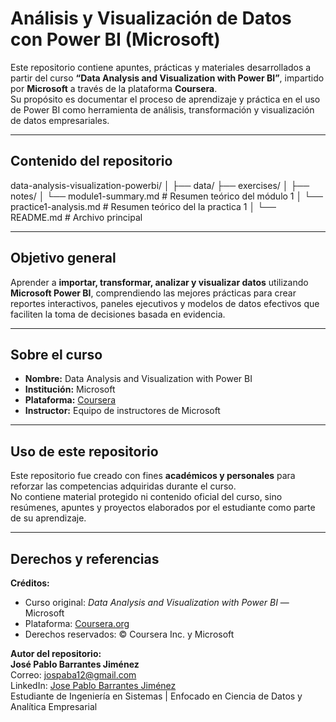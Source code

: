 # Análisis y Visualización de Datos con Power BI (Microsoft)

Este repositorio contiene apuntes, prácticas y materiales desarrollados a partir del curso **“Data Analysis and Visualization with Power BI”**, impartido por **Microsoft** a través de la plataforma **Coursera**.  
Su propósito es documentar el proceso de aprendizaje y práctica en el uso de Power BI como herramienta de análisis, transformación y visualización de datos empresariales.

---

## Contenido del repositorio

data-analysis-visualization-powerbi/
│
├── data/
├── exercises/
│
├── notes/
│ └── module1-summary.md # Resumen teórico del módulo 1
│ └── practice1-analysis.md # Resumen teórico del la practica 1
│
└── README.md # Archivo principal

---

## Objetivo general

Aprender a **importar, transformar, analizar y visualizar datos** utilizando **Microsoft Power BI**, comprendiendo las mejores prácticas para crear reportes interactivos, paneles ejecutivos y modelos de datos efectivos que faciliten la toma de decisiones basada en evidencia.

---

## Sobre el curso

- **Nombre:** Data Analysis and Visualization with Power BI  
- **Institución:** Microsoft  
- **Plataforma:** [Coursera](https://www.coursera.org/learn/data-analysis-and-visualization-with-power-bi)  
- **Instructor:** Equipo de instructores de Microsoft  

---

## Uso de este repositorio

Este repositorio fue creado con fines **académicos y personales** para reforzar las competencias adquiridas durante el curso.  
No contiene material protegido ni contenido oficial del curso, sino resúmenes, apuntes y proyectos elaborados por el estudiante como parte de su aprendizaje.

---

## Derechos y referencias

**Créditos:**  
- Curso original: *Data Analysis and Visualization with Power BI* — Microsoft  
- Plataforma: [Coursera.org](https://www.coursera.org/learn/data-analysis-and-visualization-with-power-bi)  
- Derechos reservados: © Coursera Inc. y Microsoft  


**Autor del repositorio:**  
**José Pablo Barrantes Jiménez**  
Correo: [jospaba12@gmail.com](mailto:jospaba12@gmail.com)  
LinkedIn: [Jose Pablo Barrantes Jiménez](https://www.linkedin.com/in/josep55)  
Estudiante de Ingeniería en Sistemas | Enfocado en Ciencia de Datos y Analítica Empresarial